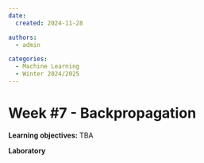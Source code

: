 ```yaml
---
date:
  created: 2024-11-28

authors:
  - admin

categories:
  - Machine Learning
  - Winter 2024/2025
---
```


# Week #7 - Backpropagation


<!-- more -->

**Learning objectives:**
TBA

**Laboratory**


